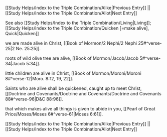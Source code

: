 [[Study Helps/Index to the Triple Combination/Alike|Previous Entry]]  ||  [[Study Helps/Index to the Triple Combination/Allot|Next Entry]]

 See also [[Study Helps/Index to the Triple Combination/Living|Living]]; [[Study Helps/Index to the Triple Combination/Quicken [=make alive], Quick|Quicken]]

 we are made alive in Christ, [[Book of Mormon/2 Nephi/2 Nephi 25#^verse-25|2 Ne. 25:25]].

 roots of wild olive tree are alive, [[Book of Mormon/Jacob/Jacob 5#^verse-34|Jacob 5:34]].

 little children are alive in Christ, [[Book of Mormon/Moroni/Moroni 8#^verse-12|Moro. 8:12, 19, 22]].

 Saints who are alive shall be quickened, caught up to meet Christ, [[Doctrine and Covenants/Doctrine and Covenants/Doctrine and Covenants 88#^verse-96|D&C 88:96]].

 that which makes alive all things is given to abide in you, [[Pearl of Great Price/Moses/Moses 6#^verse-61|Moses 6:61]].

[[Study Helps/Index to the Triple Combination/Alike|Previous Entry]]  ||  [[Study Helps/Index to the Triple Combination/Allot|Next Entry]]